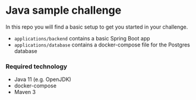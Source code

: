 # Java sample challenge

In this repo you will find a basic setup to get you started in your challenge.

- `applications/backend` contains a basic Spring Boot app
- `applications/database` contains a docker-compose file for the Postgres database

### Required technology
- Java 11 (e.g. OpenJDK)
- docker-compose
- Maven 3

